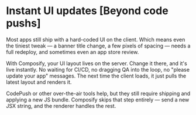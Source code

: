 # Instant UI updates [Beyond code pushs]

Most apps still ship with a hard-coded UI on the client. Which means even the tiniest tweak — a banner title change, a few pixels of spacing — needs a full redeploy, and sometimes even an app store review.

With Composify, your UI layout lives on the server. Change it there, and it's live instantly. No waiting for CI/CD, no dragging QA into the loop, no "please update your app" messages. The next time the client loads, it just pulls the latest layout and renders it.

CodePush or other over-the-air tools help, but they still require shipping and applying a new JS bundle. Composify skips that step entirely — send a new JSX string, and the renderer handles the rest.
